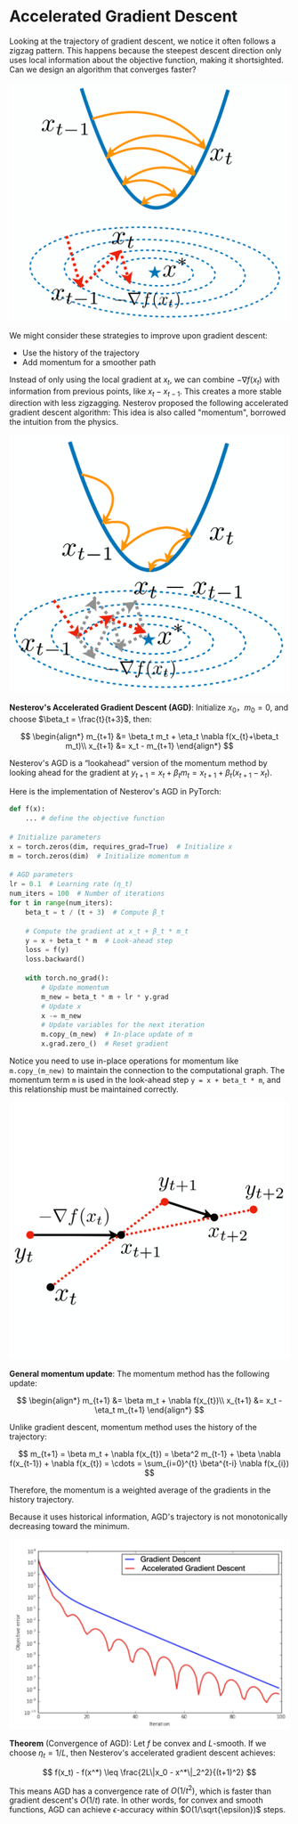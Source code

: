 
# Accelerated Gradient Descent

Looking at the trajectory of gradient descent, we notice it often follows a zigzag pattern. This happens because the steepest descent direction only uses local information about the objective function, making it shortsighted. Can we design an algorithm that converges faster?

![GD vs AGD](opt.assets/gdvsagd1-1.png)

We might consider these strategies to improve upon gradient descent:
- Use the history of the trajectory
- Add momentum for a smoother path

Instead of only using the local gradient at $x_t$, we can combine $-\nabla f(x_t)$ with information from previous points, like $x_t - x_{t-1}$. This creates a more stable direction with less zigzagging. Nesterov proposed the following accelerated gradient descent algorithm: This idea is also called "momentum", borrowed the intuition from the physics.


![GD vs AGD](opt.assets/gdvsagd2-1.png)


**Nesterov's Accelerated Gradient Descent (AGD)**: Initialize $x_0$，$m_0 = 0$, and choose $\beta_t = \frac{t}{t+3}$, then:

$$
\begin{align*}
m_{t+1} &= \beta_t m_t + \eta_t \nabla f(x_{t}+\beta_t m_t)\\
x_{t+1} &= x_t - m_{t+1}
\end{align*}
$$

Nesterov's AGD is a “lookahead” version of the momentum method by looking ahead for the gradient at $y_{t+1}  = x_t + \beta_t m_t = x_{t+1} + \beta_t (x_{t+1} - x_t)$.

Here is the implementation of Nesterov's AGD in PyTorch:

```python
def f(x):
    ... # define the objective function

# Initialize parameters
x = torch.zeros(dim, requires_grad=True)  # Initialize x
m = torch.zeros(dim)  # Initialize momentum m

# AGD parameters
lr = 0.1  # Learning rate (η_t)
num_iters = 100  # Number of iterations
for t in range(num_iters):
    beta_t = t / (t + 3)  # Compute β_t

    # Compute the gradient at x_t + β_t * m_t
    y = x + beta_t * m  # Look-ahead step
    loss = f(y)
    loss.backward()

    with torch.no_grad():
        # Update momentum
        m_new = beta_t * m + lr * y.grad
        # Update x
        x -= m_new
        # Update variables for the next iteration
        m.copy_(m_new)  # In-place update of m
        x.grad.zero_()  # Reset gradient
```

Notice you need to use in-place operations for momentum like `m.copy_(m_new)` to maintain the connection to the computational graph. The momentum term `m` is used in the look-ahead step `y = x + beta_t * m`, and this relationship must be maintained correctly.



![AGD trajectory and comparison with GD](opt.assets/agd-1.png)

**General momentum update**: The momentum method has the following update:

$$
\begin{align*}
m_{t+1} &= \beta m_t + \nabla f(x_{t})\\
x_{t+1} &= x_t - \eta_t m_{t+1}
\end{align*}
$$



Unlike gradient descent, momentum method uses the history of the trajectory:

$$
m_{t+1} = \beta m_t +  \nabla f(x_{t}) = \beta^2 m_{t-1} + \beta \nabla f(x_{t-1}) + \nabla f(x_{t}) = \cdots = \sum_{i=0}^{t} \beta^{t-i} \nabla f(x_{i})
$$


Therefore, the momentum is a weighted average of the gradients in the history trajectory. 

Because it uses historical information, AGD's trajectory is not monotonically decreasing toward the minimum.

![Comparison of GD and AGD trajectories](opt.assets/traj.png)



**Theorem** (Convergence of AGD): Let $f$ be convex and $L$-smooth. If we choose $\eta_t = 1/L$, then Nesterov's accelerated gradient descent achieves:

$$
f(x_t) - f(x^*) \leq \frac{2L\|x_0 - x^*\|_2^2}{(t+1)^2}
$$

This means AGD has a convergence rate of $O(1/t^2)$, which is faster than gradient descent's $O(1/t)$ rate. In other words, for convex and smooth functions, AGD can achieve $\epsilon$-accuracy within $O(1/\sqrt{\epsilon})$ steps. 


